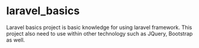 # laravel_basics
Laravel basics project is basic knowledge for using laravel framework. This project also need to use within other technology such as JQuery, Bootstrap as well. 

